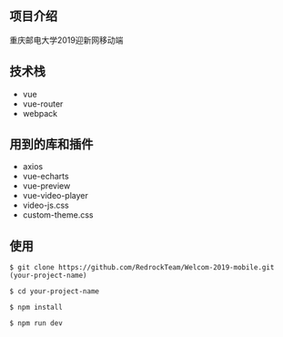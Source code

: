 ## 项目介绍

重庆邮电大学2019迎新网移动端



## 技术栈

- vue
- vue-router
- webpack



## 用到的库和插件

- axios
- vue-echarts
- vue-preview
- vue-video-player
- video-js.css
- custom-theme.css

## 使用

```
$ git clone https://github.com/RedrockTeam/Welcom-2019-mobile.git (your-project-name)

$ cd your-project-name

$ npm install 

$ npm run dev
```